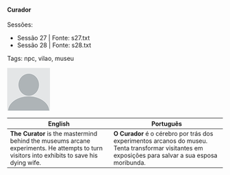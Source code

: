 
#### Curador

Sessões:  
- Sessão 27 | Fonte: s27.txt  
- Sessão 28 | Fonte: s28.txt

Tags: npc, vilao, museu

![Curador](docs/assets/npc/npc_blank.png)

| English | Português |
|---------|-----------|
| **The Curator** is the mastermind behind the museums arcane experiments. He attempts to turn visitors into exhibits to save his dying wife. | **O Curador** é o cérebro por trás dos experimentos arcanos do museu. Tenta transformar visitantes em exposições para salvar a sua esposa moribunda. |

